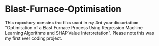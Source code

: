 # Blast-Furnace-Optimisation
This repository contains the files used in my 3rd year dissertation: "Optimisation of a Blast Furnace Process Using Regression Machine Learning Algorithms and SHAP Value Interpretation". Please note this was my first ever coding project. 
